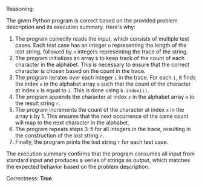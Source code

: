 Reasoning:

The given Python program is correct based on the provided problem description and its execution summary. Here's why:

1.  The program correctly reads the input, which consists of multiple test cases. Each test case has an integer `n` representing the length of the lost string, followed by `n` integers representing the trace of the string.
2.  The program initializes an array `b` to keep track of the count of each character in the alphabet. This is necessary to ensure that the correct character is chosen based on the count in the trace.
3.  The program iterates over each integer `i` in the trace. For each `i`, it finds the index `x` in the alphabet array `a` such that the count of the character at index `x` is equal to `i`. This is done using `b.index(i)`.
4.  The program appends the character at index `x` in the alphabet array `a` to the result string `r`.
5.  The program increments the count of the character at index `x` in the array `b` by 1. This ensures that the next occurrence of the same count will map to the next character in the alphabet.
6.  The program repeats steps 3-5 for all integers in the trace, resulting in the construction of the lost string `r`.
7.  Finally, the program prints the lost string `r` for each test case.

The execution summary confirms that the program consumes all input from standard input and produces a series of strings as output, which matches the expected behavior based on the problem description.

Correctness: **True**